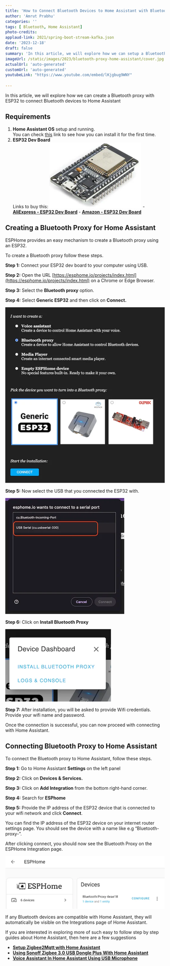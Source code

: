 ```yaml
---
title: 'How to Connect Bluetooth Devices to Home Assistant with Bluetooth Proxy'
author: 'Amrut Prabhu'
categories: ''
tags: [ Bluetooth, Home Assistant]
photo-credits:
applaud-link: 2021/spring-boot-stream-kafka.json
date: '2023-12-18'
draft: false
summary: 'In this article, we will explore how we can setup a Bluetooth Proxy to connect Bluetooth devices with Home Assistant'
imageUrl: /static/images/2023/bluetooth-proxy-home-assistant/cover.jpg
actualUrl: 'auto-generated'
customUrl: 'auto-generated'
youtubeLink: "https://www.youtube.com/embed/lKjgbug9WNY"

---
```


In this article, we will explore how we can create a Bluetooth proxy with ESP32 to connect Bluetooth devices to Home Assistant

<TOCInline toc={props.toc} asDisclosure />  


## Requirements

1.  **Home Assistant OS** setup and running.  
    You can check [this](https://smarthomecircle.com/how-to-connect-wifi-to-home-assistant-on-startup) link to see how you can install it for the first time.
2. **ESP32 Dev Board**  
    Links to buy this:
[![ESP32 Wroom](/static/images/2023/wled-with-home-assistant/esp32-wroom.webp)](https://s.click.aliexpress.com/e/_DB4HfST)
        -   [**AliExpress - ESP32 Dev Board**](https://s.click.aliexpress.com/e/_DB4HfST)
        -   [**Amazon - ESP32 Dev Board**](https://amzn.to/3QPvyrR)
      <br/>


## Creating a Bluetooth Proxy for Home Assistant

ESPHome provides an easy mechanism to create a Bluetooth proxy using an ESP32.

To create a Bluetooth proxy follow these steps.

**Step 1:** Connect your ESP32 dev board to your computer using USB.

**Step 2:** Open the URL [https://esphome.io/projects/index.html](https://esphome.io/projects/index.html) on a Chrome or Edge Browser.

**Step 3:** Select the **Bluetooth proxy** option.

**Step 4:** Select **Generic ESP32** and then click on **Connect.**

![bluetooth-proxy-setup](/static/images/2023/bluetooth-proxy-home-assistant/bluetooth-proxy-setup.webp)

**Step 5:** Now select the USB that you connected the ESP32 with.

![proxy usb select](/static/images/2023/bluetooth-proxy-home-assistant/select-usb.webp)

**Step 6:** Click on **Install Bluetooth Proxy**

![install-bluetooth-proxy](/static/images/2023/bluetooth-proxy-home-assistant/install-bluetooth-proxy.webp)

**Step 7:** After installation, you will be asked to provide Wifi credentials. Provide your wifi name and password.

Once the connection is successful, you can now proceed with connecting with Home Assistant.

## Connecting Bluetooth Proxy to Home Assistant

To connect the Bluetooth proxy to Home Assistant, follow these steps.

**Step 1:** Go to Home Assistant **Settings** on the left panel

**Step 2:** Click on **Devices & Services.**

**Step 3:** Click on **Add Integration** from the bottom right-hand corner.

**Step 4:** Search for **ESPhome**

**Step 5:** Provide the IP address of the ESP32 device that is connected to your wifi network and click **Connect**.

You can find the IP address of the ESP32 device on your internet router settings page. You should see the device with a name like e.g “Bluetooth-proxy-”.

After clicking connect, you should now see the Bluetooth Proxy on the ESPHome Integration page.

![esphome-bluetooth-proxy](/static/images/2023/bluetooth-proxy-home-assistant/esphome-bluetooth-proxy.webp)


If any Bluetooth devices are compatible with Home Assistant, they will automatically be visible on the Integrations page of Home Assistant.

If you are interested in exploring more of such easy to follow step by step guides about Home Assistant, then here are a few suggestions

-   [**Setup Zigbee2Mqtt with Home Assistant**](https://smarthomecircle.com/install-zigbee2mqtt-with-home-assistant)
-   [**Using Sonoff Zigbee 3.0 USB Dongle Plus With Home Assistant**](https://smarthomecircle.com/connect-zigbee-device-using-sonoff-zigbee-3-dongle-plus-to-home-assistant)
-   [**Voice Assistant In Home Assistant Using USB Microphone**](https://smarthomecircle.com/setup-voice-assistant-with-home-assistant-using-docker-usb-microphone)